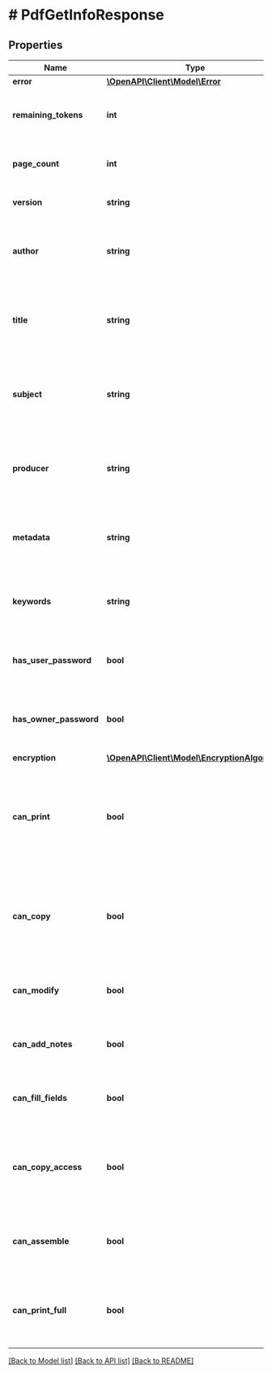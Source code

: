 # # PdfGetInfoResponse

## Properties

Name | Type | Description | Notes
------------ | ------------- | ------------- | -------------
**error** | [**\OpenAPI\Client\Model\Error**](Error.md) |  | [optional] 
**remaining_tokens** | **int** | Specifies the number of remaining tokens. | [optional] 
**page_count** | **int** | Specifies the number of pages of the PDF. | [optional] [readonly] 
**version** | **string** | Specifies the version of the PDF. | [optional] [readonly] 
**author** | **string** | Specifies the author name specified within the PDF, if any. | [optional] [readonly] 
**title** | **string** | Specifies the document title specified within the PDF, if any. | [optional] [readonly] 
**subject** | **string** | Specifies the document subject specified within the PDF, if any. | [optional] [readonly] 
**producer** | **string** | Specifies the producer name specified within the PDF, if any. | [optional] [readonly] 
**metadata** | **string** | Specifies the metadata contained within the PDF, if any. | [optional] [readonly] 
**keywords** | **string** | Specifies the keywords associated with the PDF, if any. | [optional] [readonly] 
**has_user_password** | **bool** | Specifies if the PDF is protected with a user password. | [optional] [readonly] 
**has_owner_password** | **bool** | Specifies if the PDF is protected with a owner password. | [optional] [readonly] 
**encryption** | [**\OpenAPI\Client\Model\EncryptionAlgorithm**](EncryptionAlgorithm.md) |  | [optional] 
**can_print** | **bool** | Specifies if the user is allowed to print the document, but possibly not at the highest quality level. | [optional] [readonly] 
**can_copy** | **bool** | Specifies if the user is allowed to copy or extract text and graphics from the document. | [optional] [readonly] 
**can_modify** | **bool** | Specifies if the user is allowed to modify the document. | [optional] [readonly] 
**can_add_notes** | **bool** | Specifies if the user is allowed to add annotations. | [optional] [readonly] 
**can_fill_fields** | **bool** | Specifies if the user is allowed to fill-in form fields. | [optional] [readonly] 
**can_copy_access** | **bool** | Specifies if the user is allowed for copying or extracting for use with accessibility features. | [optional] [readonly] 
**can_assemble** | **bool** | Specifies if the user is allowed to assemble the document. | [optional] [readonly] 
**can_print_full** | **bool** | Specifies if the user is allowed to print the document with high resolution. | [optional] [readonly] 

[[Back to Model list]](../../README.md#documentation-for-models) [[Back to API list]](../../README.md#documentation-for-api-endpoints) [[Back to README]](../../README.md)


